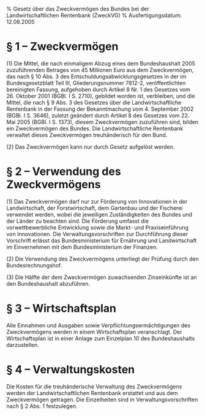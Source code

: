 % Gesetz über das Zweckvermögen des Bundes bei der Landwirtschaftlichen Rentenbank  (ZweckVG)
% Ausfertigungsdatum: 12.08.2005
 
# § 1 – Zweckvermögen

(1) Die Mittel, die nach einmaligem Abzug eines dem Bundeshaushalt 2005 zuzuführenden Betrages von 45 Millionen Euro aus dem Zweckvermögen, das nach § 10 Abs. 3 des Entschuldungsabwicklungsgesetzes in der im Bundesgesetzblatt Teil III, Gliederungsnummer 7812-2, veröffentlichten bereinigten Fassung, aufgehoben durch Artikel 8 Nr. 1 des Gesetzes vom 26. Oktober 2001 (BGBl. I S. 2710), gebildet worden ist, verbleiben, und die Mittel, die nach § 9 Abs. 3 des Gesetzes über die Landwirtschaftliche Rentenbank in der Fassung der Bekanntmachung vom 4. September 2002 (BGBl. I S. 3646), zuletzt geändert durch Artikel 8 des Gesetzes vom 22. Mai 2005 (BGBl. I S. 1373), diesem Zweckvermögen zuzuführen sind, bilden ein Zweckvermögen des Bundes. Die Landwirtschaftliche Rentenbank verwaltet dieses Zweckvermögen treuhänderisch für den Bund.

(2) Das Zweckvermögen kann nur durch Gesetz aufgelöst werden.

# § 2 – Verwendung des Zweckvermögens

(1) Das Zweckvermögen darf nur zur Förderung von Innovationen in der Landwirtschaft, der Forstwirtschaft, dem Gartenbau und der Fischerei verwendet werden, wobei die jeweiligen Zuständigkeiten des Bundes und der Länder zu beachten sind. Die Förderung umfasst die vorwettbewerbliche Entwicklung sowie die Markt- und Praxiseinführung von Innovationen. Die Verwaltungsvorschriften zur Durchführung dieser Vorschrift erlässt das Bundesministerium für Ernährung und Landwirtschaft im Einvernehmen mit dem Bundesministerium der Finanzen.

(2) Die Verwendung des Zweckvermögens unterliegt der Prüfung durch den Bundesrechnungshof.

(3) Die Hälfte der dem Zweckvermögen zuwachsenden Zinseinkünfte ist an den Bundeshaushalt abzuführen.

# § 3 – Wirtschaftsplan

Alle Einnahmen und Ausgaben sowie Verpflichtungsermächtigungen des Zweckvermögens werden in einem Wirtschaftsplan veranschlagt. Der Wirtschaftsplan ist in einer Anlage zum Einzelplan 10 des Bundeshaushalts darzustellen.

# § 4 – Verwaltungskosten

Die Kosten für die treuhänderische Verwaltung des Zweckvermögens werden der Landwirtschaftlichen Rentenbank erstattet und aus dem Zweckvermögen getragen. Die Einzelheiten sind in Verwaltungsvorschriften nach § 2 Abs. 1 festzulegen.
